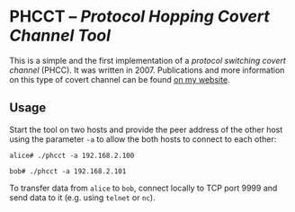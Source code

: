 # PHCCT – *Protocol Hopping Covert Channel Tool*

This is a simple and the first implementation of a *protocol switching covert channel* (PHCC). It was written in 2007. Publications and more information on this type of covert channel can be found [on my website](https://steffen-wendzel.blogspot.com/p/covert-channel-software.html#phcct).

## Usage

Start the tool on two hosts and provide the peer address of the other host using the parameter `-a` to allow the both hosts to connect to each other:

`alice# ./phcct -a 192.168.2.100`

`bob# ./phcct -a 192.168.2.101`

To transfer data from `alice` to `bob`, connect locally to TCP port 9999 and send data to it (e.g. using `telnet` or `nc`).


